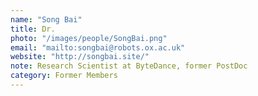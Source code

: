 ```yaml
---
name: "Song Bai"
title: Dr.
photo: "/images/people/SongBai.png"
email: "mailto:songbai@robots.ox.ac.uk"
website: "http://songbai.site/"
note: Research Scientist at ByteDance, former PostDoc
category: Former Members
---
```

